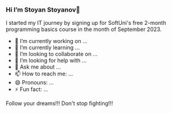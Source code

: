 ### Hi I’m Stoyan Stoyanov👋

I started my IT journey by signing up for SoftUni's free 2-month programming basics course in the month of September 2023.

- 🔭 I’m currently working on ...
- 🌱 I’m currently learning ...
- 👯 I’m looking to collaborate on ...
- 🤔 I’m looking for help with ...
- 💬 Ask me about ...
- 📫 How to reach me: ...
- 😄 Pronouns: ...
- ⚡ Fun fact: ...
  
Follow your dreams!!! Don't stop fighting!!!

